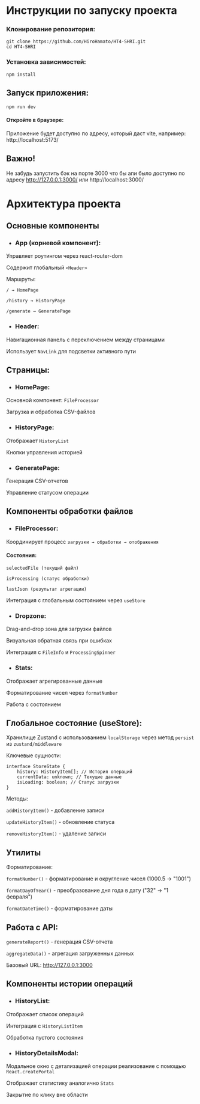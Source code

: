 # Инструкции по запуску проекта

### Клонирование репозитория:

```
git clone https://github.com/HiroHamato/HT4-SHRI.git
cd HT4-SHRI
```

### Установка зависимостей:

```
npm install
```

## Запуск приложения:

```
npm run dev
```

#### Откройте в браузере:

Приложение будет доступно по адресу, который даст vite, например:
http://localhost:5173/

## Важно!

Не забудь запустить бэк на порте 3000 что бы апи было доступно по адресу
http://127.0.0.1:3000/ или http://localhost:3000/

# Архитектура проекта

## Основные компоненты

- ### App (корневой компонент):

Управляет роутингом через react-router-dom

Содержит глобальный `<Header>`

Маршруты:

`/ → HomePage`

`/history → HistoryPage`

`/generate → GeneratePage`

- ### Header:

Навигационная панель с переключением между страницами

Использует `NavLink` для подсветки активного пути

## Страницы:

- ### HomePage:

Основной компонент: `FileProcessor`

Загрузка и обработка CSV-файлов

- ### HistoryPage:

Отображает `HistoryList`

Кнопки управления историей

- ### GeneratePage:

Генерация CSV-отчетов

Управление статусом операции

## Компоненты обработки файлов

- ### FileProcessor:

Координирует процесс `загрузки → обработки → отображения`

#### Состояния:

`selectedFile (текущий файл)`

`isProcessing (статус обработки)`

`lastJson (результат агрегации)`

Интеграция с глобальным состоянием через `useStore`

- ### Dropzone:

Drag-and-drop зона для загрузки файлов

Визуальная обратная связь при ошибках

Интеграция с `FileInfo` и `ProcessingSpinner`

- ### Stats:

Отображает агрегированные данные

Форматирование чисел через `formatNumber`

Работа с состоянием

## Глобальное состояние (useStore):

Хранилище Zustand с использованием `localStorage` через метод `persist` из `zustand/middleware`

Ключевые сущности:

```
interface StoreState {
    history: HistoryItem[]; // История операций
    currentData: unknown; // Текущие данные
    isLoading: boolean; // Статус загрузки
}
```

Методы:

`addHistoryItem()` - добавление записи

`updateHistoryItem()` - обновление статуса

`removeHistoryItem()` - удаление записи

## Утилиты

Форматирование:

`formatNumber()` - форматирование и округление чисел (1000.5 → "1001")

`formatDayOfYear()` - преобразование дня года в дату ("32" → "1 февраля")

`formatDateTime()` - форматирование даты

## Работа с API:

`generateReport()` - генерация CSV-отчета

`aggregateData()` - агрегация загруженных данных

Базовый URL: http://127.0.0.1:3000

## Компоненты истории операций

- ### HistoryList:

Отображает список операций

Интеграция с `HistoryListItem`

Обработка пустого состояния

- ### HistoryDetailsModal:

Модальное окно с детализацией операции реализование с помощью `React.createPortal`

Отображает статистику аналогично `Stats`

Закрытие по клику вне области
